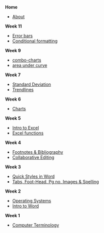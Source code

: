 **Home**
- [About](/)

**Week 11**

- [Error bars](wk11/error-bars.md)
- [Conditional formatting](wk11/conditional-formatting.md)

**Week 9**

- [combo-charts](wk9/combo-charts.md)
- [area under curve](wk9/area-under-curve.md)

**Week 7**

- [Standard Deviation](wk7/standard-deviation.md)
- [Trendlines](wk7/trendlines.md)

**Week 6**
- [Charts](wk6/Charts.md)

**Week 5**
- [Intro to Excel](wk5/intro-excel.md)
- [Excel functions](wk5/excel-functions.md)

**Week 4**
- [Footnotes & Bibliography](wk4/footnotes-bibliography.md)
- [Collaborative Editing](wk4/collaborative-editing.md)

**Week 3**
- [Quick Styles in Word](wk3/word-styles.md)
- [Tabs, Foot-Head, Pg no, Images & Spelling](wk3/tab-foot-head-pg-images-review.md)

**Week 2**
- [Operating Systems](wk2/operating_systems.md)
- [Intro to Word](wk2/intro-word.md)

**Week 1**
- [Computer Terminology](wk1/terminology.md)

<!-- **Week 15**
- [Linked Tables](wk15/linked_tables.md)

**Week 14**
- [Basic Forms](wk14/basic_forms.md)
- [Queries](wk14/simple_queries.md)

**Week 13**
- [Intro to Access](wk13/intro-access.md)
- [Tables](wk13/tables.md)

**Week 12**
- [Password Managers](wk12/passwords.md)
- [Search Engines](wk12/search_engines.md)

**Week 11**
- [Footnotes & Bibliography](wk11/footnotes_bibliography.md)
- [Comments & Changes](wk11/comments_changes.md)

**Week 10**

- [Tabs, footnotes & Images](wk10/tables-footnotes-images.md)

**Week 9**
- [Pivot Tables](wk9/pivot_tables.md)

**Week 8**
- [Conditional formating](wk8/conditional_formatting.md)
- [Countif & Sumif](wk8/if_count.md)

**Week 7**
- [Area under the Curve](wk7/area_under_curve.md)
- [Sorting & Filtering](wk7/sorting_filtering.md)

**Week 5**
- [Equation of a line](wk5/line_equation.md)

**Week 4**
- [Standard Deviation & Charts](wk4/stdev_graphing.md)
- [Combo Graphs & Trendlines](wk4/graphs_advanced.md)

**Week 3**
- [Cell References & Functions](wk3/excel_formulas.md)

**Week 2**
- [Intro to Excel](wk2/intro_excel.md) -->
